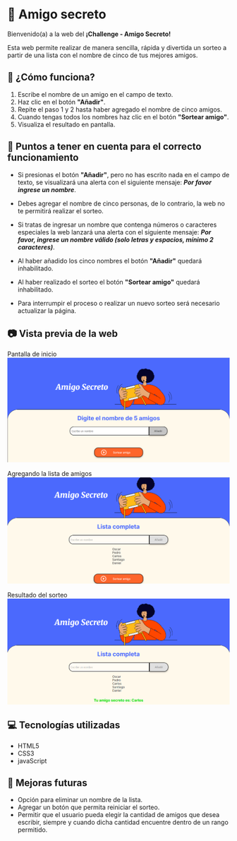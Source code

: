 # 🎁 Amigo secreto

Bienvenido(a) a la web del **¡Challenge - Amigo Secreto!**

Esta web permite realizar de manera sencilla, rápida y divertida un sorteo a partir de una lista con el nombre de cinco de tus mejores amigos.

## 👀 ¿Cómo funciona?

1. Escribe el nombre de un amigo en el campo de texto.
1. Haz clic en el botón **"Añadir"**.
1. Repite el paso 1 y 2 hasta haber agregado el nombre de cinco amigos.
1. Cuando tengas todos los nombres haz clic en el botón **"Sortear amigo"**.
1. Visualiza el resultado en pantalla.

## 📌 Puntos a tener en cuenta para el correcto funcionamiento

- Si presionas el botón **"Añadir"**, pero no has escrito nada en el campo de texto, se visualizará una alerta con el siguiente mensaje: **_Por favor ingrese un nombre_**.

- Debes agregar el nombre de cinco personas, de lo contrario, la web no te permitirá realizar el sorteo.

- Si tratas de ingresar un nombre que contenga números o caracteres especiales la web lanzará una alerta con el siguiente mensaje: **_Por favor, ingrese un nombre válido (solo letras y espacios, mínimo 2 caracteres)_**.

- Al haber añadido los cinco nombres el botón **"Añadir"** quedará inhabilitado.

- Al haber realizado el sorteo el botón **"Sortear amigo"** quedará inhabilitado.

- Para interrumpir el proceso o realizar un nuevo sorteo será necesario actualizar la página.

## 📷 Vista previa de la web

Pantalla de inicio
![Pantalla de inicio](assets/pantalla-inicio-web.png)

Agregando la lista de amigos
![Agregando lista de amigos](assets/agregando-lista-amigos.png)

Resultado del sorteo
![Resultado del sorteo](assets/resultado-amigo-secreto.png)

## 💻 Tecnologías utilizadas

- HTML5
- CSS3
- javaScript

## 📝 Mejoras futuras

- Opción para eliminar un nombre de la lista.
- Agregar un botón que permita reiniciar el sorteo.
- Permitir que el usuario pueda elegir la cantidad de amigos que desea escribir, siempre y cuando dicha cantidad encuentre dentro de un rango permitido.
